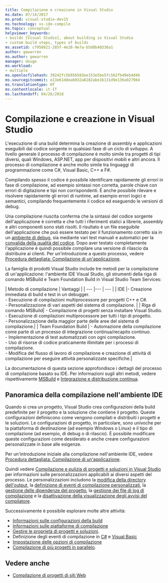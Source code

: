 ```yaml
---
title: Compilazione e creazione in Visual Studio
ms.date: 07/14/2017
ms.prod: visual-studio-dev15
ms.technology: vs-ide-compile
ms.topic: conceptual
helpviewer_keywords:
- builds [Visual Studio], about building in Visual Studio
- custom build steps, types of builds
ms.assetid: c7958821-285f-4e28-9e7a-b5d8b40336a1
author: gewarren
ms.author: gewarren
manager: douge
ms.workload:
- multiple
ms.openlocfilehash: 39242fc5b95b583ee153e5be5fc562fb49eb4d46
ms.sourcegitcommit: e13e61ddea6032a8282abe16131d9e136a927984
ms.translationtype: HT
ms.contentlocale: it-IT
ms.lasthandoff: 04/26/2018
---
```

# <a name="compile-and-build-in-visual-studio"></a>Compilazione e creazione in Visual Studio

L'esecuzione di una build determina la creazione di assembly e applicazioni eseguibili dal codice sorgente in qualsiasi fase di un ciclo di sviluppo. A livello generale il processo di compilazione è molto simile tra progetti di tipi diversi, quali Windows, ASP.NET, app per dispositivi mobili e altri ancora. Il processo di compilazione è anche molto simile tra linguaggi di programmazione come C#, Visual Basic, C++ e F#.

Compilando spesso il codice è possibile identificare rapidamente gli errori in fase di compilazione, ad esempio sintassi non corretta, parole chiave con errori di digitazione e tipi non corrispondenti. È anche possibile rilevare e risolvere rapidamente gli errori di runtime, ad esempio errori logici e semantici, compilando frequentemente il codice ed eseguendo le versioni di debug.

Una compilazione riuscita conferma che la sintassi del codice sorgente dell'applicazione è corretta e che tutti i riferimenti statici a librerie, assembly e altri componenti sono stati risolti. Il risultato è un file eseguibile dell'applicazione che può essere testato per il funzionamento corretto sia in un [ambiente di debug](../debugger/index.md), sia mediante vari test manuali e automatici per la [convalida della qualità del codice](../test/improve-code-quality.md). Dopo aver testato completamente l'applicazione è quindi possibile compilare una versione di rilascio da distribuire ai clienti. Per un'introduzione a questo processo, vedere [Procedura dettagliata: Compilazione di un'applicazione](../ide/walkthrough-building-an-application.md).

La famiglia di prodotti Visual Studio include tre metodi per la compilazione di un'applicazione: l'ambiente IDE Visual Studio, gli strumenti della riga di comando MSBuild e Team Foundation Build in Visual Studio Team Services:

| Metodo di compilazione | Vantaggi |
| --- |--- | --- |
| IDE |- Creazione immediata di build e test in un debugger.<br />- Esecuzione di compilazioni multiprocessore per progetti C++ e C#.<br />- Personalizzazione di vari aspetti del sistema di compilazione. |
| Riga di comando MSBuild| - Compilazione di progetti senza installare Visual Studio.<br />- Esecuzione di compilazioni multiprocessore per tutti i tipi di progetto.<br />- Personalizzazione della maggior parte delle aree del sistema di compilazione.|
| Team Foundation Build | - Automazione della compilazione come parte di un processo di integrazione continua/recapito continuo.<br />- Implementazione di test automatizzati con ogni compilazione.<br />- Uso di risorse di codice praticamente illimitate per i processi di compilazione.<br />- Modifica del flusso di lavoro di compilazione e creazione di attività di compilazione per eseguire attività personalizzate specifiche.|

La documentazione di questa sezione approfondisce i dettagli del processo di compilazione basato su IDE. Per informazioni sugli altri metodi, vedere rispettivamente [MSBuild](../msbuild/msbuild.md) e [Integrazione e distribuzione continua](https://www.visualstudio.com/docs/build/overview).

## <a name="overview-of-building-from-the-ide"></a>Panoramica della compilazione nell'ambiente IDE

Quando si crea un progetto, Visual Studio crea configurazioni della build predefinite per il progetto e la soluzione che contiene il progetto.  Queste configurazioni definiscono come vengono compilati e distribuiti i progetti e le soluzioni. Le configurazioni di progetto, in particolare, sono univoche per la piattaforma di destinazione (ad esempio Windows o Linux) e il tipo di compilazione (ad esempio, di debug o di rilascio). È possibile modificare queste configurazioni come desiderato e anche creare configurazioni personalizzate in base alle esigenze.

Per un'introduzione iniziale alla compilazione nell'ambiente IDE, vedere [Procedura dettagliata: Compilazione di un'applicazione](walkthrough-building-an-application.md).

Quindi vedere [Compilazione e pulizia di progetti e soluzioni in Visual Studio](building-and-cleaning-projects-and-solutions-in-visual-studio.md) per informazioni sulle personalizzazioni applicabili ai diversi aspetti del processo. Le personalizzazioni includono la [modifica della directory dell'output](how-to-change-the-build-output-directory.md), la [definizione di eventi di compilazione personalizzati](specifying-custom-build-events-in-visual-studio.md), la [gestione delle dipendenze del progetto](how-to-create-and-remove-project-dependencies.md), la [gestione dei file di log di compilazione](how-to-view-save-and-configure-build-log-files.md) e la [disattivazione della visualizzazione degli avvisi del compilatore](how-to-suppress-compiler-warnings.md).

Successivamente è possibile esplorare molte altre attività:
- [Informazioni sulle configurazioni della build](understanding-build-configurations.md)
- [Informazioni sulle piattaforme di compilazione](understanding-build-platforms.md)
- [Gestire le proprietà di progetti e soluzioni](managing-project-and-solution-properties.md).
- Definizione degli eventi di compilazione in [C#](how-to-specify-build-events-csharp.md) e [Visual Basic](how-to-specify-build-events-visual-basic.md)
- [Impostazione delle opzioni di compilazione](reference/options-dialog-box-projects-and-solutions-build-and-run.md)
- [Compilazione di più progetti in parallelo](../msbuild/building-multiple-projects-in-parallel-with-msbuild.md).

## <a name="see-also"></a>Vedere anche

- [Compilazione di progetti di siti Web](http://msdn.microsoft.com/Library/a9cbb88c-8fff-4c67-848b-98fbfd823193)